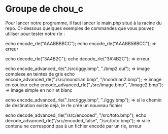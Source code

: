 # Groupe de chou_c

Pour lancer notre programme, il faut lancer le main.php situé à la racine du repo.
Ci-dessous quelques exemples de commandes que vous pouvez utiliser pour tester notre rle :

echo encode_rle("AAABBBBCC");
echo encode_rle("AAABB5BBCC"); => erreur

echo decode_rle("3A4B2C");
echo decode_rle("3A'4B2C"); => erreur

echo encode_advanced_rle("./src/iggy.bmp", "./bmp2.oui");           => image complexe en teintes de gris
echo encode_advanced_rle("./src/mondrian.bmp", "/mondrian2.bmp");   => image en couleur
echo encode_advanced_rle("./src/image.bmp", "/image2.bmp");         => image simple en noir et blanc

echo encode_advanced_rle("./src/iggy.bmp", "./iggy.bmp");           => si le chemin de destination existe déjà, le rle créé un nouveau fichier


echo decode_advanced_rle("/src/encoded", "/src/toto.bmp");
echo decode_advanced_rle("/src/encoded_false", "/src/toto.bmp");  => si le contenu ne correspond pas à un fichier encodé par un rle, erreur